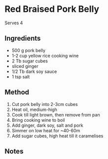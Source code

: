 # Red Braised Pork Belly

Serves 4

## Ingredients

* 500 g pork belly
* 1-2 cup yellow rice cooking wine
* 2 Tb sugar cubes
* sliced ginger
* 1/2 Tb dark soy sauce
* 1 tsp salt

## Method

1. Cut pork belly into 2-3cm cubes
2. Heat oil, medium-high
3. Cook till light brown, then remove from pan
4. Bring cooking wine to boil
5. Add ginger, dark soy, salt and pork
6. Simmer on low heat for ~40-60m
7. Add sugar cubes, high heat till it caramelises

## Notes
